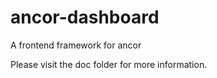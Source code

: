 ancor-dashboard
===============

A frontend framework for ancor

Please visit the doc folder for more information.
